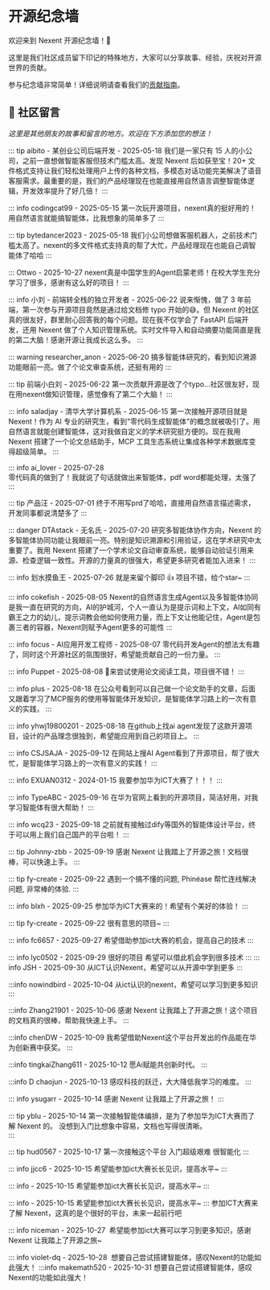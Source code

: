 # 开源纪念墙

欢迎来到 Nexent 开源纪念墙！🎉

这里是我们社区成员留下印记的特殊地方，大家可以分享故事、经验，庆祝对开源世界的贡献。

参与纪念墙非常简单！详细说明请查看我们的[贡献指南](./contributing#🌟-开源纪念墙快速贡献)。

## 🌟 社区留言

*这里是其他朋友的故事和留言的地方。欢迎在下方添加您的想法！*

<!-- 
👇 请在此行下方使用上面显示的提示框格式添加您的消息。
每条消息应包含您的姓名/昵称和日期。
请保持消息的礼貌和尊重，符合我们的行为准则。
-->

::: tip aibito - 某创业公司后端开发 - 2025-05-18
我们是一家只有 15 人的小公司，之前一直想做智能客服但技术门槛太高。发现 Nexent 后如获至宝！20+ 文件格式支持让我们轻松处理用户上传的各种文档，多模态对话功能完美解决了语音客服需求。最重要的是，我们的产品经理现在也能直接用自然语言调整智能体逻辑，开发效率提升了好几倍！
:::

::: info codingcat99 - 2025-05-15
第一次玩开源项目，nexent真的挺好用的！用自然语言就能搞智能体，比我想象的简单多了
:::

::: tip bytedancer2023 - 2025-05-18
我们小公司想做客服机器人，之前技术门槛太高了。nexent的多文件格式支持真的帮了大忙，产品经理现在也能自己调智能体了哈哈
:::

::: Ottwo - 2025-10-27
nexent真是中国学生的Agent启蒙老师！在校大学生充分学习了很多，感谢有这么好的项目！
:::

::: info 小刘 - 前端转全栈的独立开发者 - 2025-06-22
说来惭愧，做了 3 年前端，第一次参与开源项目竟然是通过给文档修 typo 开始的😅。但 Nexent 的社区真的很友好，群里耐心回答我的每个问题。现在我不仅学会了 FastAPI 后端开发，还用 Nexent 做了个人知识管理系统。实时文件导入和自动摘要功能简直是我的第二大脑！感谢开源让我成长这么多。
:::

::: warning researcher_anon - 2025-06-20
搞多智能体研究的，看到知识溯源功能眼前一亮。做了个论文审查系统，还挺有用的
:::

::: tip 前端小白刘 - 2025-06-22
第一次贡献开源是改了个typo...社区很友好，现在用nexent做知识管理，感觉像有了第二个大脑！
:::

::: info saladjay - 清华大学计算机系 - 2025-06-15
第一次接触开源项目就是 Nexent！作为 AI 专业的研究生，看到"零代码生成智能体"的概念就被吸引了。用自然语言就能创建智能体，这对我做自定义的学术研究挺方便的。现在我用 Nexent 搭建了一个论文总结助手，MCP 工具生态系统让集成各种学术数据库变得超级简单。
:::

::: info ai_lover - 2025-07-28  
零代码真的做到了！我就说了句话就做出来智能体，pdf word都能处理，太强了
:::

::: tip 产品汪 - 2025-07-01
终于不用写prd了哈哈，直接用自然语言描述需求，开发同事都说清楚多了
:::

::: danger DTAstack - 无名氏 - 2025-07-20
研究多智能体协作方向，Nexent 的多智能体协同功能让我眼前一亮。特别是知识溯源和引用验证，这在学术研究中太重要了。我用 Nexent 搭建了一个学术论文自动审查系统，能够自动验证引用来源、检查逻辑一致性。开源的力量真的很强大，希望更多研究者能加入进来！
:::

::: info 划水摸鱼王 - 2025-07-26
就是来留个脚印 👍 项目不错，给个star~
:::

::: info cokefish - 2025-08-05
Nexent的自然语言生成Agent以及多智能体协同是我一直在研究的方向，AI的护城河，个人一直认为是提示词和上下文，AI如同有霸王之力的幼儿，提示词教会他如何使用力量，而上下文让他能记住，Agent是包裹三者的容器，Nexent则赋予Agent更多的可能性
:::

::: info focus - AI应用开发工程师 - 2025-08-07
零代码开发Agent的想法太有趣了，同时这个开源社区的氛围很好，希望能贡献自己的一份力量。
:::

::: info Puppet - 2025-08-08
🌟来尝试使用论文阅读工具，项目很不错！
:::

::: info plus - 2025-08-18
在公众号看到可以自己做一个论文助手的文章，后面又跟着学习了MCP服务的使用等智能体开发知识，是智能体学习路上的一次有意义的实践，
:::

::: info  yhwj19800201 - 2025-08-18
在github上找ai agent发现了这款开源项目，设计的产品理念很独到，希望能应用到自己的项目上。
:::

::: info CSJSAJA - 2025-09-12
在网站上搜AI Agent看到了开源项目，帮了很大忙，是智能体学习路上的一次有意义的实践！
:::

::: info EXUAN0312 - 2024-01-15
我要参加华为ICT大赛了！！！
:::

::: info TypeABC - 2025-09-16
在华为官网上看到的开源项目，简洁好用，对我学习智能体有很大帮助！
:::

::: info wcq23 - 2025-09-18
之前就有接触过dify等国外的智能体设计平台，终于可以用上我们自己国产的平台啦！
:::

::: tip Johnny-zbb - 2025-09-19
感谢 Nexent 让我踏上了开源之旅！文档很棒，可以快速上手。
:::

::: tip fy-create - 2025-09-22
遇到一个搞不懂的问题, Phinéase 帮忙连线解决问题, 非常棒的体验.
:::

::: info blxh - 2025-09-25
参加华为ICT大赛来的！希望有个美好的体验！
:::

::: tip fy-create - 2025-09-22
很有意思的项目~
:::

::: info fc6657 - 2025-09-27
希望借助参加ict大赛的机会，提高自己的技术
:::

::: info lyc0502 - 2025-09-29
很好的项目 希望可以借此机会学到很多技术
:::
::: info JSH - 2025-09-30
从ICT认识Nexent，希望可以从开源中学到更多
:::

:::info nowindbird - 2025-10-04
从ict认识的nexent，希望可以学习到更多知识
:::

:::info Zhang21901 - 2025-10-06
感谢 Nexent 让我踏上了开源之旅！这个项目的文档真的很棒，帮助我快速上手。
:::

:::info chenDW - 2025-10-09
我希望借助Nexent这个平台开发出的作品能在华为创新赛中获奖。
:::

:::info tingkaiZhang611 - 2025-10-12
愿Ai赋能共创新时代。
:::

:::info D chaojun - 2025-10-13
感叹科技的跃迁，大大降低我学习的难度。
:::

::: info ysugarr - 2025-10-14
感谢 Nexent 让我踏上了开源之旅！
:::

::: tip yblu - 2025-10-14
第一次接触智能体编排，是为了参加华为ICT大赛而了解 Nexent 的。  没想到入门比想象中容易，文档也写得很清晰。  
:::

::: tip hud0567 - 2025-10-17
第一次接触这个平台 入门超级艰难 很智能化
:::

::: info jjcc6 - 2025-10-15
希望能参加ict大赛长长见识，提高水平~
:::

::: info  - 2025-10-15
希望能参加ict大赛长长见识，提高水平~
:::

::: info  - 2025-10-15
希望能参加ict大赛长长见识，提高水平~
:::
参加ICT大赛来了解 Nexent，这真的是个很好的平台，未来一起前行吧

::: info niceman - 2025-10-27 
希望能参加ict大赛可以学习到更多知识，感谢 Nexent 让我踏上了开源之旅~

::: info violet-dq - 2025-10-28 
想要自己尝试搭建智能体，感叹Nexent的功能如此强大！
:::info makemath520 - 2025-10-31
想要自己尝试搭建智能体，感叹Nexent的功能如此强大！
